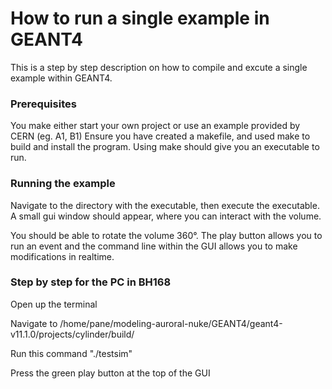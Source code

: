 # How to run a single example in GEANT4
This is a step by step description on how to compile and excute a single example within GEANT4.

### Prerequisites 
You make either start your own project or use an example provided by CERN (eg. A1, B1)
Ensure you have created a makefile, and used make to build and install the program.
Using make should give you an executable to run. 

### Running the example
Navigate to the directory with the executable, then execute the executable.
A small gui window should appear, where you can interact with the volume.

You should be able to rotate the volume 360&deg;.
The play button allows you to run an event and the command line within the GUI allows you to make modifications in realtime.

### Step by step for the PC in BH168
Open up the terminal

Navigate to /home/pane/modeling-auroral-nuke/GEANT4/geant4-v11.1.0/projects/cylinder/build/

Run this command "./testsim"

Press the green play button at the top of the GUI








 
